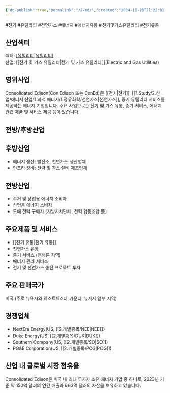 ```yaml
---
{"dg-publish":true,"permalink":"/2/ed/","created":"2024-10-28T21:22:01.222+09:00","updated":"2025-06-03T20:05:58.867+09:00"}
---
```


#전기 #유틸리티 #천연가스 #에너지 #에너지유통 #전기및가스유틸리티 #전기유통

## 산업섹터

섹터: [[유틸리티\|유틸리티]](Utilities)  
산업: [[전기 및 가스 유틸리티\|전기 및 가스 유틸리티]](Electric and Gas Utilities)

## 영위사업

Consolidated Edison(Con Edison 또는 ConEd)은 [[전기\|전기]], [[1.Study/2.산업/에너지 산업/1.화석 에너지/1.정유화학/천연가스\|천연가스]], 증기 유틸리티 서비스를 제공하는 에너지 기업입니다. 주요 사업으로는 전기 및 가스 유통, 증기 서비스, 에너지 관련 제품 및 서비스 제공 등이 있습니다.

## 전방/후방산업

## 후방산업

- 에너지 생산: 발전소, 천연가스 생산업체
- 인프라 장비: 전력 및 가스 설비 제조업체

## 전방산업

- 주거 및 상업용 에너지 소비자
- 산업용 에너지 소비자
- 도매 전력 구매자 (지방자치단체, 전력 협동조합 등)

## 주요제품 및 서비스

- [[전기 유통\|전기 유통]]
- 천연가스 유통
- 증기 서비스 (맨해튼 지역)
- 에너지 관리 서비스
- 전기 및 천연가스 송전 프로젝트 투자

## 주요 판매국가

미국 (주로 뉴욕시와 웨스트체스터 카운티, 뉴저지 일부 지역)

## 경쟁업체

- NextEra Energy(US, [[2.개별종목/NEE\|NEE]])
- Duke Energy(US, [[2.개별종목/DUK\|DUK]])
- Southern Company(US, [[2.개별종목/SO\|SO]])
- PG&E Corporation(US, [[2.개별종목/PCG\|PCG]])

## 산업 내 글로벌 시장 점유율

Consolidated Edison은 미국 내 최대 투자자 소유 에너지 기업 중 하나로, 2023년 기준 약 150억 달러의 연간 매출과 663억 달러의 자산을 보유하고 있습니다.